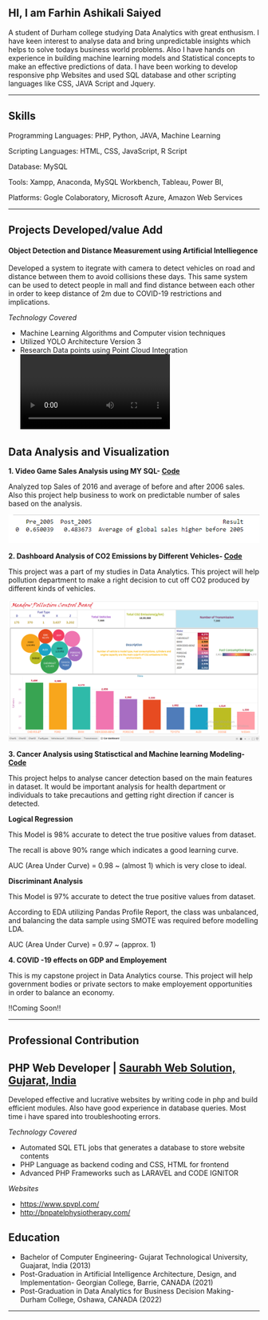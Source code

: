 ## **HI, I am Farhin Ashikali Saiyed**
A student of Durham college studying Data Analytics with great enthusism. I have keen interest to analyse data and bring unpredictable insights which helps to solve todays business world problems. Also I have hands on experience in building machine learning models and Statistical concepts to make an effective predictions of data.
I have been working to develop responsive php Websites and used SQL database and other scripting languages like CSS, JAVA Script and Jquery.

---

## **Skills**
Programming Languages: PHP, Python, JAVA, Machine Learning

Scripting Languages: HTML, CSS, JavaScript, R Script

Database: MySQL

Tools: Xampp, Anaconda, MySQL Workbench, Tableau, Power BI,

Platforms: Gogle Colaboratory, Microsoft Azure, Amazon Web Services

---

## **Projects Developed/value Add**

#### **Object Detection and Distance Measurement using Artificial Intelliegence**

Developed a system to itegrate with camera to detect vehicles on road and distance between them to avoid collisions these days. This same system can be used to detect people in mall and find distance between each other in order to keep distance of 2m due to COVID-19 restrictions and implications.

*Technology Covered*

- Machine Learning Algorithms and Computer vision techniques
- Utilized YOLO Architecture Version 3
- Research Data points using Point Cloud Integration
![OutputVideo](https://github.com/Farhinsyd/Portfolio/blob/main/segmented_video.avi)
## **Data Analysis and Visualization**

**1. Video Game Sales Analysis using MY SQL- [Code](https://github.com/Farhinsyd/Data_Analysis)**

Analyzed top Sales of 2016 and average of before and after 2006 sales. Also this project help business to work on predictable number of sales based on the analysis.

![Analysis](https://github.com/Farhinsyd/Portfolio/blob/main/Gamesalesoutput.png)

**2. Dashboard Analysis of CO2 Emissions by Different Vehicles- [Code](https://github.com/Farhinsyd/Data_Analysis)**

This project was a part of my studies in Data Analytics. This project will help pollution department to make a right decision to cut off CO2 produced by different kinds of vehicles. 

![Dashboard](https://github.com/Farhinsyd/Portfolio/blob/main/CO2emissiondashboard.png)

**3. Cancer Analysis using Statisctical and Machine learning Modeling- [Code](https://github.com/Farhinsyd/Data_Analysis)**

This project helps to analyse cancer detection based on the main features in dataset. It would be important analysis for health department or individuals to take precautions and getting right direction if cancer is detected.

**Logical Regression**

This Model is 98% accurate to detect the true positive values from dataset.

The recall is above 90% range which indicates a good learning curve.

AUC (Area Under Curve) = 0.98 ~ (almost 1) which is very close to ideal.

**Discriminant Analysis**

This Model is 97% accurate to detect the true positive values from dataset.

According to EDA utilizing Pandas Profile Report, the class was unbalanced, and balancing the data sample using SMOTE was required before modelling LDA.

AUC (Area Under Curve) = 0.97 ~ (approx. 1)

**4. COVID -19 effects on GDP and Employement**

This is my capstone project in Data Analytics course. This project will help government bodies or private sectors to make employement opportunities in order to balance an economy.

!!Coming Soon!! 

---

## **Professional Contribution**

## **PHP Web Developer | [Saurabh Web Solution, Gujarat, India](https://saurabhwebsolution.com/)**

Developed effective and lucrative websites by writing code in php and build efficient modules. Also have good experience in database queries. Most time i have spared into troubleshooting errors.

*Technology Covered*

- Automated SQL ETL jobs that generates a database to store website contents
- PHP Language as backend coding and CSS,  HTML for frontend
- Advanced PHP Frameworks such as LARAVEL and CODE IGNITOR
 
*Websites*

- https://www.spvpl.com/
- http://bnpatelphysiotherapy.com/
 
## **Education**

- Bachelor of Computer Engineering- Gujarat Technological University, Guajarat, India (2013)
- Post-Graduation in Artificial Intelligence Architecture, Design, and Implementation- Georgian College, Barrie, CANADA (2021)
- Post-Graduation in Data Analytics for Business Decision Making- Durham College, Oshawa, CANADA (2022)

---


